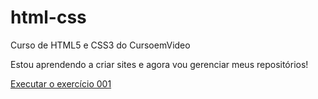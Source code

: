 # html-css
 Curso de HTML5 e CSS3 do CursoemVideo

Estou aprendendo a criar sites e agora vou gerenciar meus repositórios!

<a href="https://brunocolens.github.io/html-css/ex001/index.html">Executar o exercício 001</a>